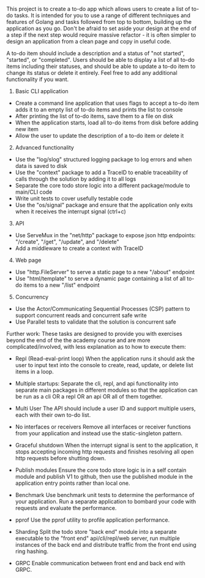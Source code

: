 This project is to create a to-do app which allows users to create a list of to-do tasks. It is intended for you to use a range of different techniques and features of Golang and tasks followed from top to bottom, building up the application as you go. Don't be afraid to set aside your design at the end of a step if the next step would require massive refactor - it is often simpler to design an application from a clean page and copy in useful code.

A to-do item should include a description and a status of "not started", "started", or "completed". Users should be able to display a list of all to-do items including their statuses, and should be able to update a to-do item to change its status or delete it entirely. Feel free to add any additional functionality if you want.


1) Basic CLI application
- Create a command line application that uses flags to accept a to-do item adds it to an empty list of to-do items and prints the list to console
- After printing the list of to-do items, save them to a file on disk
- When the application starts, load all to-do items from disk before adding new item
- Allow the user to update the description of a to-do item or delete it
2) Advanced functionality
- Use the "log/slog" structured logging package to log errors and when data is saved to disk
- Use the "context" package to add a TraceID to enable traceability of calls through the solution by adding it to all logs
- Separate the core todo store logic into a different package/module to main/CLI code
- Write unit tests to cover usefully testable code
- Use the "os/signal" package and ensure that the application only exits when it receives the interrupt signal (ctrl+c)
3) API
- Use ServeMux in the "net/http" package to expose json http endpoints: "/create", "/get", "/update", and "/delete"
- Add a middleware to create a context with TraceID
4) Web page
- Use "http.FileServer" to serve a static page to a new "/about" endpoint
- Use "html/template" to serve a dynamic page containing a list of all to-do items to a new "/list" endpoint
5) Concurrency
- Use the Actor/Communicating Sequential Processes (CSP) pattern to support concurrent reads and concurrent safe write
- Use Parallel tests to validate that the solution is concurrent safe

Further work:
These tasks are designed to provide you with exercises beyond the end of the the academy course and are more complicated/involved, with less explanation as to how to execute them:

- Repl (Read-eval-print loop)
  When the application runs it should ask the user to input text into the console to create, read, update, or delete list items in a loop.

- Multiple startups:
  Separate the cli, repl, and api functionality into separate main packages in different modules so that the application can be run as a cli OR a repl OR an api OR all of them together.

- Multi User
  The API should include a user ID and support multiple users, each with their own to-do list.

- No interfaces or receivers
  Remove all interfaces or receiver functions from your application and instead use the static-singleton pattern.

- Graceful shutdown
  When the interrupt signal is sent to the application, it stops accepting incoming http requests and finishes resolving all open http requests before shutting down.

- Publish modules
  Ensure the core todo store logic is in a self contain module and publish V1 to github, then use the published module in the application entry points rather than local one.

- Benchmark
  Use benchmark unit tests to determine the performance of your application. Run a separate application to bombard your code with requests and evaluate the performance.

- pprof
  Use the pprof utility to profile application performance.

- Sharding
  Split the todo store "back end" module into a separate executable to the "front end" api/cli/repl/web server, run multiple instances of the back end and distribute traffic from the front end using ring hashing.

- GRPC
  Enable communication between front end and back end with GRPC.